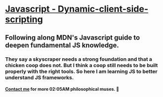 # [Javascript - Dynamic-client-side-scripting](https://developer.mozilla.org/en-US/docs/Learn/JavaScript/)
## Following along MDN's Javascript guide to deepen fundamental JS knowledge. 
### They say a skyscraper needs a strong foundation and that a chicken coop does not. But I think a coop still needs to be built properly with the right tools. So here I am learning JS to better understand JS frameworks.
#### [Contact me](https://www.linkedin.com/in/kyohane/) for more 02:05AM philosophical muses. 🤔
